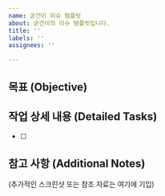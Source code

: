 ```yaml
---
name: 굳건이 이슈 템플릿
about: 굳건이의 이슈 템플릿입니다.
title: ''
labels: ''
assignees: ''

---
```


## 목표 (Objective)

## 작업 상세 내용 (Detailed Tasks)
- [ ] 

## 참고 사항 (Additional Notes)
(추가적인 스크린샷 또는 참조 자료는 여기에 기입)
